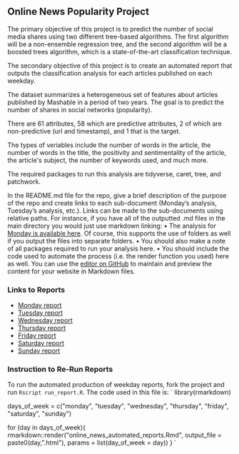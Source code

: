 ## Online News Popularity Project

The primary objective of this project is to predict the number of social media shares using two different tree-based algorithms. The first algorithm will be a non-ensemble regression tree, and the second algorithm will be a boosted trees algorithm, which is a state-of-the-art classification technique.

The secondary objective of this project is to create an automated report that outputs the classification analysis for each articles published on each weekday. 

The dataset summarizes a heterogeneous set of features about articles published by Mashable in a period of two years. The goal is to predict the number of shares in social networks (popularity).

There are 61 attributes, 58 which are predictive attributes, 2 of which are non-predictive (url and timestamp), and 1 that is the target.

The types of veriables include the number of words in the article, the number of words in the title, the positivity and sentimentality of the article, the article's subject, the number of keywords used, and much more.

The required packages to run this analysis are tidyverse, caret, tree, and patchwork.

In the README.md file for the repo, give a brief description of the purpose of the repo and create links to each sub-document (Monday’s analysis, Tuesday’s analysis, etc.). Links can be made to the sub-documents using relative paths. For instance, if you have all of the outputted .md files in the main directory you would just use markdown linking:
• The analysis for [Monday is available here](MondayAnalysis.md).
Of course, this supports the use of folders as well if you output the files into separate folders.
• You should also make a note of all packages required to run your analysis here.
• You should include the code used to automate the process (i.e. the render function you used) here as well.
You can use the [editor on GitHub](https://github.com/kaslemr/Online-News-Popularity/edit/main/README.md) to maintain and preview the content for your website in Markdown files.

### Links to Reports
- [Monday report](reports/monday.md)
- [Tuesday report](reports/tuesday.md)
- [Wednesday report](reports/wednesday.md)
- [Thursday report](reports/thursday.md)
- [Friday report](reports/friday.md)
- [Saturday report](reports/saturday.md)
- [Sunday report](reports/sunday.md)

### Instruction to Re-Run Reports
To run the automated production of weekday reports, fork the project and run `Rscript run_report.R`.
The code used in this file is:
`
library(rmarkdown)

days_of_week = c("monday", "tuesday", "wednesday", "thursday", "friday", "saturday", "sunday")

for (day in days_of_week){
  rmarkdown::render("online_news_automated_reports.Rmd", output_file = paste0(day,".html"), 
                    params = list(day_of_week = day))
}
`


